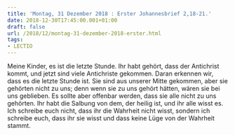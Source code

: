 ```yaml
---
title: 'Montag, 31 Dezember 2018 : Erster Johannesbrief 2,18-21.'
date: 2018-12-30T17:45:00.001+01:00
draft: false
url: /2018/12/montag-31-dezember-2018-erster.html
tags: 
- LECTIO
---
```


Meine Kinder, es ist die letzte Stunde. Ihr habt gehört, dass der Antichrist kommt, und jetzt sind viele Antichriste gekommen. Daran erkennen wir, dass es die letzte Stunde ist. Sie sind aus unserer Mitte gekommen, aber sie gehörten nicht zu uns; denn wenn sie zu uns gehört hätten, wären sie bei uns geblieben. Es sollte aber offenbar werden, dass sie alle nicht zu uns gehörten. Ihr habt die Salbung von dem, der heilig ist, und ihr alle wisst es. Ich schreibe euch nicht, dass ihr die Wahrheit nicht wisst, sondern ich schreibe euch, dass ihr sie wisst und dass keine Lüge von der Wahrheit stammt.